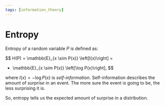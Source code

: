 ```yaml
---
tags: [information_theory]
---
```


# Entropy

Entropy of a random variable $P$ is defined as:

$$
H(P) = \mathbb{E}_{x \sim P(x)} \left[I(x)\right] =
  - \mathbb{E}_{x \sim P(x)} \left[\log P(x)\right],
$$

where $I(x) = -\log P(x)$ is *self-information*. Self-information describes the
amount of *surprise* in an event. The more sure the event is going to be, the
less surprising it is.

So, entropy tells us the expected amount of surprise in a distribution.
